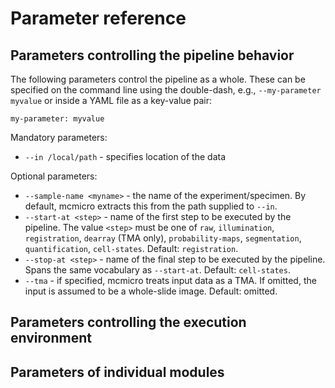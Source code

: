 # Parameter reference

## Parameters controlling the pipeline behavior

The following parameters control the pipeline as a whole. These can be specified on the command line using the double-dash, e.g., `--my-parameter myvalue` or inside a YAML file as a key-value pair:

```
my-parameter: myvalue
```

Mandatory parameters:

* `--in /local/path` - specifies location of the data

Optional parameters:

* `--sample-name <myname>` - the name of the experiment/specimen. By default, mcmicro extracts this from the path supplied to `--in`.
* `--start-at <step>` - name of the first step to be executed by the pipeline. The value `<step>` must be one of `raw`, `illumination`, `registration`, `dearray` (TMA only), `probability-maps`, `segmentation`, `quantification`, `cell-states`. Default: `registration`.
* `--stop-at <step>` - name of the final step to be executed by the pipeline. Spans the same vocabulary as `--start-at`. Default: `cell-states`.
* `--tma` - if specified, mcmicro treats input data as a TMA. If omitted, the input is assumed to be a whole-slide image. Default: omitted.

## Parameters controlling the execution environment

## Parameters of individual modules

